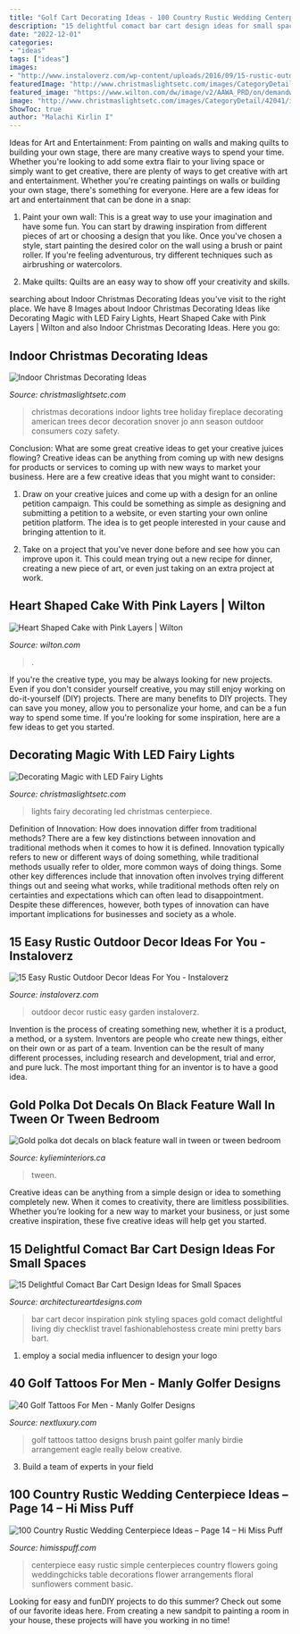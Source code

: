 ```yaml
---
title: "Golf Cart Decorating Ideas - 100 Country Rustic Wedding Centerpiece Ideas – Page 14 – Hi Miss Puff"
description: "15 delightful comact bar cart design ideas for small spaces"
date: "2022-12-01"
categories:
- "ideas"
tags: ["ideas"]
images:
- "http://www.instaloverz.com/wp-content/uploads/2016/09/15-rustic-outdoor-decor.jpg"
featuredImage: "http://www.christmaslightsetc.com/images/CategoryDetail/42041/indoor-christmas-ideas-s.jpg"
featured_image: "https://www.wilton.com/dw/image/v2/AAWA_PRD/on/demandware.static/-/Sites-wilton-project-master/default/dw941243e5/images/project/WLPROJ-9107/HeEaLaFe_42691.jpg?sw=1440&amp;sh=750&amp;sm=fit"
image: "http://www.christmaslightsetc.com/images/CategoryDetail/42041/indoor-christmas-ideas-s.jpg"
ShowToc: true
author: "Malachi Kirlin I"
---
```



Ideas for Art and Entertainment: From painting on walls and making quilts to building your own stage, there are many creative ways to spend your time.
Whether you're looking to add some extra flair to your living space or simply want to get creative, there are plenty of ways to get creative with art and entertainment. Whether you're creating paintings on walls or building your own stage, there's something for everyone. Here are a few ideas for art and entertainment that can be done in a snap:
1. Paint your own wall: This is a great way to use your imagination and have some fun. You can start by drawing inspiration from different pieces of art or choosing a design that you like. Once you've chosen a style, start painting the desired color on the wall using a brush or paint roller. If you're feeling adventurous, try different techniques such as airbrushing or watercolors.

2. Make quilts: Quilts are an easy way to show off your creativity and skills.

	

		
searching about Indoor Christmas Decorating Ideas you've visit to the right place. We have 8 Images about Indoor Christmas Decorating Ideas like Decorating Magic with LED Fairy Lights, Heart Shaped Cake with Pink Layers | Wilton and also Indoor Christmas Decorating Ideas. Here you go:
		
    
## Indoor Christmas Decorating Ideas

<img loading=lazy src="http://www.christmaslightsetc.com/images/CategoryDetail/42041/indoor-christmas-ideas-s.jpg" onerror="this.onerror=null;this.src='https://tse1.mm.bing.net/th?id=OIP.p0-5fPK2--YtVli1gkoDDQHaE7&amp;pid=15.1';" alt="Indoor Christmas Decorating Ideas">

_Source: christmaslightsetc.com_

>christmas decorations indoor lights tree holiday fireplace decorating american trees decor decoration snover jo ann season outdoor consumers cozy safety. 

	

Conclusion: What are some great creative ideas to get your creative juices flowing?
Creative ideas can be anything from coming up with new designs for products or services to coming up with new ways to market your business. Here are a few creative ideas that you might want to consider: 
1. Draw on your creative juices and come up with a design for an online petition campaign. This could be something as simple as designing and submitting a petition to a website, or even starting your own online petition platform. The idea is to get people interested in your cause and bringing attention to it. 

2. Take on a project that you’ve never done before and see how you can improve upon it. This could mean trying out a new recipe for dinner, creating a new piece of art, or even just taking on an extra project at work.

    
## Heart Shaped Cake With Pink Layers | Wilton

<img loading=lazy src="https://www.wilton.com/dw/image/v2/AAWA_PRD/on/demandware.static/-/Sites-wilton-project-master/default/dw941243e5/images/project/WLPROJ-9107/HeEaLaFe_42691.jpg?sw=1440&amp;sh=750&amp;sm=fit" onerror="this.onerror=null;this.src='https://tse3.mm.bing.net/th?id=OIP.NQXxpDyaDDeD3zatPSuA0QHaHa&amp;pid=15.1';" alt="Heart Shaped Cake with Pink Layers | Wilton">

_Source: wilton.com_

>. 

	

If you're the creative type, you may be always looking for new projects. Even if you don't consider yourself creative, you may still enjoy working on do-it-yourself (DIY) projects. There are many benefits to DIY projects. They can save you money, allow you to personalize your home, and can be a fun way to spend some time. If you're looking for some inspiration, here are a few ideas to get you started.

    
## Decorating Magic With LED Fairy Lights

<img loading=lazy src="https://www.christmaslightsetc.com/images/CategoryDetail/55787/fairy-lights-christmas-centerpiece-9138.jpg" onerror="this.onerror=null;this.src='https://tse1.mm.bing.net/th?id=OIP.NnncFDkqXaGku12vnPfZWgHaHa&amp;pid=15.1';" alt="Decorating Magic with LED Fairy Lights">

_Source: christmaslightsetc.com_

>lights fairy decorating led christmas centerpiece. 

	

Definition of Innovation: How does innovation differ from traditional methods?
There are a few key distinctions between innovation and traditional methods when it comes to how it is defined. Innovation typically refers to new or different ways of doing something, while traditional methods usually refer to older, more common ways of doing things. Some other key differences include that innovation often involves trying different things out and seeing what works, while traditional methods often rely on certainties and expectations which can often lead to disappointment. Despite these differences, however, both types of innovation can have important implications for businesses and society as a whole.

    
## 15 Easy Rustic Outdoor Decor Ideas For You - Instaloverz

<img loading=lazy src="http://www.instaloverz.com/wp-content/uploads/2016/09/15-rustic-outdoor-decor.jpg" onerror="this.onerror=null;this.src='https://tse1.mm.bing.net/th?id=OIP.4xZ3qn6Licxr6_YN0F_CmgHaKD&amp;pid=15.1';" alt="15 Easy Rustic Outdoor Decor Ideas For You - Instaloverz">

_Source: instaloverz.com_

>outdoor decor rustic easy garden instaloverz. 

	

Invention is the process of creating something new, whether it is a product, a method, or a system. Inventors are people who create new things, either on their own or as part of a team. Invention can be the result of many different processes, including research and development, trial and error, and pure luck. The most important thing for an inventor is to have a good idea.

    
## Gold Polka Dot Decals On Black Feature Wall In Tween Or Tween Bedroom

<img loading=lazy src="https://www.kylieminteriors.ca/wp-content/uploads/2016/01/Gold-polka-dot-decals-on-black-feature-wall-in-tween-or-tween-bedroom.-Decorating-ideas-683x1024.jpg" onerror="this.onerror=null;this.src='https://tse1.mm.bing.net/th?id=OIP.wMO8IW4_zGSLWyNUV2AatgHaLG&amp;pid=15.1';" alt="Gold polka dot decals on black feature wall in tween or tween bedroom">

_Source: kylieminteriors.ca_

>tween. 

	

Creative ideas can be anything from a simple design or idea to something completely new. When it comes to creativity, there are limitless possibilities. Whether you’re looking for a new way to market your business, or just some creative inspiration, these five creative ideas will help get you started.

    
## 15 Delightful Comact Bar Cart Design Ideas For Small Spaces

<img loading=lazy src="https://www.architectureartdesigns.com/wp-content/uploads/2015/01/440-630x945.jpg" onerror="this.onerror=null;this.src='https://tse3.mm.bing.net/th?id=OIP.a9lDsrD_jgV6pxanrc98UwHaLH&amp;pid=15.1';" alt="15 Delightful Comact Bar Cart Design Ideas for Small Spaces">

_Source: architectureartdesigns.com_

>bar cart decor inspiration pink styling spaces gold comact delightful living diy checklist travel fashionablehostess create mini pretty bars bart. 

	

1. employ a social media influencer to design your logo 

    
## 40 Golf Tattoos For Men - Manly Golfer Designs

<img loading=lazy src="http://nextluxury.com/wp-content/uploads/innovative-paint-brush-and-golfball-tattoo-male-forearms.jpg" onerror="this.onerror=null;this.src='https://tse1.mm.bing.net/th?id=OIP.d2zVi0iOicNd9eRmbfrheQHaHa&amp;pid=15.1';" alt="40 Golf Tattoos For Men - Manly Golfer Designs">

_Source: nextluxury.com_

>golf tattoos tattoo designs brush paint golfer manly birdie arrangement eagle really below creative. 

	

3. Build a team of experts in your field 

    
## 100 Country Rustic Wedding Centerpiece Ideas – Page 14 – Hi Miss Puff

<img loading=lazy src="https://www.himisspuff.com/wp-content/uploads/2016/03/simple-rustic-wedding-centerpiece-ideas.jpg" onerror="this.onerror=null;this.src='https://tse2.mm.bing.net/th?id=OIP.kwlbXbqlw3T3B_-4crGk4wHaLH&amp;pid=15.1';" alt="100 Country Rustic Wedding Centerpiece Ideas – Page 14 – Hi Miss Puff">

_Source: himisspuff.com_

>centerpiece easy rustic simple centerpieces country flowers going weddingchicks table decorations flower arrangements floral sunflowers comment basic. 

	

Looking for easy and funDIY projects to do this summer? Check out some of our favorite ideas here. From creating a new sandpit to painting a room in your house, these projects will have you working in no time!

